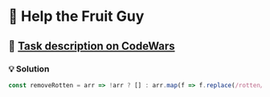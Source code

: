 # 📝 Help the Fruit Guy

## 🔗 [Task description on CodeWars](https://www.codewars.com/kata/557af4c6169ac832300000ba)

### 💡 Solution

```javascript
const removeRotten = arr => !arr ? [] : arr.map(f => f.replace(/rotten/g, '').toLowerCase());
```
